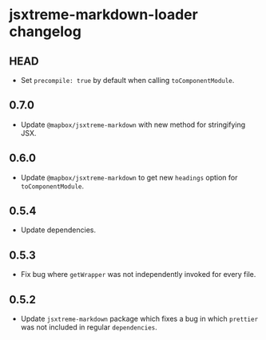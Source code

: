 # jsxtreme-markdown-loader changelog

## HEAD

- Set `precompile: true` by default when calling `toComponentModule`.

## 0.7.0

- Update `@mapbox/jsxtreme-markdown` with new method for stringifying JSX.

## 0.6.0

- Update `@mapbox/jsxtreme-markdown` to get new `headings` option for `toComponentModule`.

## 0.5.4

- Update dependencies.

## 0.5.3

- Fix bug where `getWrapper` was not independently invoked for every file.

## 0.5.2

- Update `jsxtreme-markdown` package which fixes a bug in which `prettier` was not included in regular `dependencies`.
